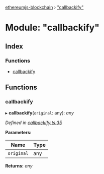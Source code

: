[ethereumjs-blockchain](../README.md) › ["callbackify"](_callbackify_.md)

# Module: "callbackify"

## Index

### Functions

- [callbackify](_callbackify_.md#callbackify)

## Functions

### callbackify

▸ **callbackify**(`original`: any): _any_

_Defined in [callbackify.ts:35](https://github.com/ethereumjs/ethereumjs-vm/blob/master/packages/blockchain/src/callbackify.ts#L35)_

**Parameters:**

| Name       | Type |
| ---------- | ---- |
| `original` | any  |

**Returns:** _any_
